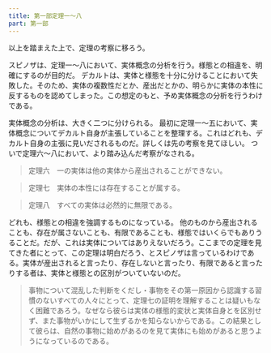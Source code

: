 ```yaml
---
title: 第一部定理一～八
part: 第一部
---
```

以上を踏まえた上で、定理の考察に移ろう。

スピノザは、定理一～八において、実体概念の分析を行う。様態との相違を、明確にするのが目的だ。
デカルトは、実体と様態を十分に分けることにおいて失敗した。そのため、実体の複数性だとか、産出だとかの、明らかに実体の本性に反するものを認めてしまった。この想定のもと、予め実体概念の分析を行うわけである。

実体概念の分析は、大きく二つに分けられる。
最初に定理一～五において、実体概念についてデカルト自身が主張していることを整理する。これはどれも、デカルト自身の主張に見いだされるものだ。詳しくは先の考察を見てほしい。
ついで定理六～八において、より踏み込んだ考察がなされる。

>定理六　一の実体は他の実体から産出されることができない。

>定理七　実体の本性には存在することが属する。

>定理八　すべての実体は必然的に無限である。

どれも、様態との相違を強調するものになっている。
他のものから産出されることも、存在が属さないことも、有限であることも、様態ではいくらでもありうることだ。だが、これは実体についてはありえないだろう。ここまでの定理を見てきた者にとって、この定理は明白だろう、とスピノザは言っているわけである。実体が産出されると言ったり、存在しないと言ったり、有限であると言ったりする者は、実体と様態との区別がついていないのだ。

>事物について混乱した判断をくだし・事物をその第一原因から認識する習慣のないすべての人々にとって、定理七の証明を理解することは疑いもなく困難であろう。なぜなら彼らは実体の様態的変状と実体自身とを区別せず、また事物がいかにして生ずるかを知らないからである。この結果として彼らは、自然の事物に始めがあるのを見て実体にも始めがあると思うようになっているのである。
